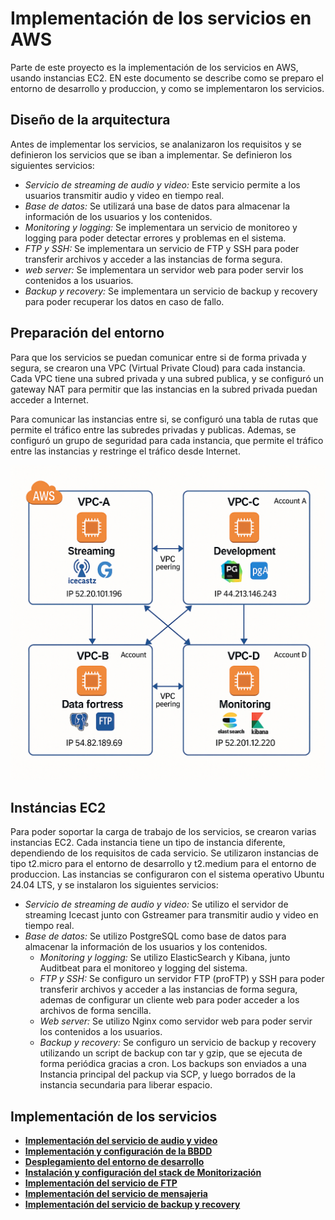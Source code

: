 # Implementación de los servicios en AWS

Parte de este proyecto es la implementación de los servicios en AWS, usando instancias EC2. EN este documento se describe como se preparo el entorno de desarrollo y produccion, y como se implementaron los servicios.

## Diseño de la arquitectura

Antes de implementar los servicios, se analanizaron los requisitos y se definieron los servicios que se iban a implementar. Se definieron los siguientes servicios:

- *Servicio de streaming de audio y video:* Este servicio permite a los usuarios transmitir audio y video en tiempo real.
- *Base de datos:* Se utilizará una base de datos para almacenar la información de los usuarios y los contenidos.
- *Monitoring y logging:* Se implementara un servicio de monitoreo y logging para poder detectar errores y problemas en el sistema.
- *FTP y SSH:* Se implementara un servicio de FTP y SSH para poder transferir archivos y acceder a las instancias de forma segura.
- *web server:* Se implementara un servidor web para poder servir los contenidos a los usuarios.
- *Backup y recovery:* Se implementara un servicio de backup y recovery para poder recuperar los datos en caso de fallo.

## Preparación del entorno

Para que los servicios se puedan comunicar entre si de forma privada y segura, se crearon una VPC (Virtual Private Cloud) para cada instancia. Cada VPC tiene una subred privada y una subred publica, y se configuró un gateway NAT para
permitir que las instancias en la subred privada puedan acceder a Internet.

Para comunicar las instancias entre si, se configuró una tabla de rutas que permite el tráfico entre las subredes privadas y publicas. Ademas, se configuró un grupo de seguridad para cada instancia, que permite el tráfico entre las instancias y restringe el tráfico desde Internet.

![aws.png](./aws.png)

## Instáncias EC2

Para poder soportar la carga de trabajo de los servicios, se crearon varias instancias EC2. Cada instancia tiene un tipo de instancia diferente, dependiendo de los requisitos de cada servicio. Se utilizaron instancias de tipo t2.micro para el entorno de desarrollo y t2.medium para el entorno de produccion.
Las instancias se configuraron con el sistema operativo Ubuntu 24.04 LTS, y se instalaron los siguientes servicios:

- *Servicio de streaming de audio y video:* Se utilizo el servidor de streaming Icecast junto con Gstreamer para transmitir audio y video en tiempo real.
- *Base de datos:* Se utilizo PostgreSQL como base de datos para almacenar la información de los usuarios y los contenidos.
  - *Monitoring y logging:* Se utilizo ElasticSearch y Kibana, junto Auditbeat para el monitoreo y logging del sistema.
  - *FTP y SSH:* Se configuro un servidor FTP (proFTP) y SSH para poder transferir archivos y acceder a las instancias de forma segura, ademas de configurar un cliente web para poder acceder a los archivos de forma sencilla.
  - *Web server:* Se utilizo Nginx como servidor web para poder servir los contenidos a los usuarios.
  - *Backup y recovery:* Se configuro un servicio de backup y recovery utilizando un script de backup con tar y gzip, que se ejecuta de forma periódica gracias a cron. Los backups son enviados a una Instancia principal del packup via SCP, y luego borrados de la instancia secundaria para liberar espacio. 

## Implementación de los servicios

- **[Implementación del servicio de audio y video](./02.2_documentacion_tecnica/02.2.1_streaming.md)**
- **[Implementación y configuración de la BBDD](docs/02_implementacion/02.2_documentacion_tecnica/02.2.2_bbdd.md)**
- **[Desplegamiento del entorno de desarrollo](docs/02_implementacion/02.2_documentacion_tecnica/02.2.3_web.md)**
- **[Instalación y configuración del stack de Monitorización](docs/02_implementacion/02.2_documentacion_tecnica/02.2.4_elk.md)**
- **[Implementación del servicio de FTP](docs/02_implementacion/02.2_documentacion_tecnica/02.2.5_ftp.md)**
- **[Implementación del servicio de mensajeria](docs/02_implementacion/02.2_documentacion_tecnica/02.2.6_msg.md)**
- **[Implementación del servicio de backup y recovery](docs/02_implementacion/02.2_documentacion_tecnica/02.2.7_backup.md)**


